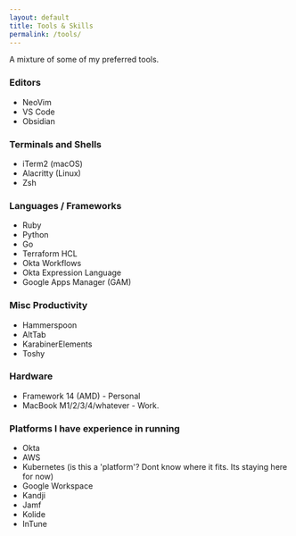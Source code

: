 ```yaml
---
layout: default
title: Tools & Skills
permalink: /tools/
---
```

A mixture of some of my preferred tools.

### Editors
- NeoVim
- VS Code
- Obsidian

### Terminals and Shells
- iTerm2 (macOS)
- Alacritty (Linux)
- Zsh

### Languages / Frameworks
- Ruby
- Python
- Go
- Terraform HCL
- Okta Workflows
- Okta Expression Language
- Google Apps Manager (GAM)

### Misc Productivity
- Hammerspoon
- AltTab
- KarabinerElements
- Toshy

### Hardware
- Framework 14 (AMD) - Personal
- MacBook M1/2/3/4/whatever - Work.

### Platforms I have experience in running
- Okta
- AWS
- Kubernetes (is this a 'platform'? Dont know where it fits. Its staying here for now)
- Google Workspace
- Kandji
- Jamf
- Kolide
- InTune


